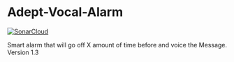 # Adept-Vocal-Alarm

[![SonarCloud](https://sonarcloud.io/images/project_badges/sonarcloud-black.svg)](https://sonarcloud.io/summary/new_code?id=maxacode_Adept-Vocal-Alarm)

Smart alarm that will go off X amount of time before and voice the Message.
Version 1.3